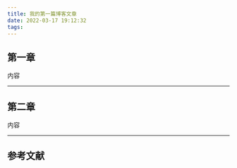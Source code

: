 ```yaml
---
title: 我的第一篇博客文章
date: 2022-03-17 19:12:32
tags:
---
```


## 第一章

内容

---

## 第二章

内容

---

## 参考文献



